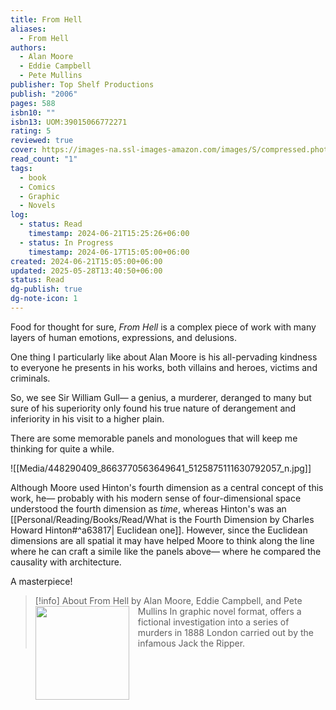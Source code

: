 ```yaml
---
title: From Hell
aliases:
  - From Hell
authors:
  - Alan Moore
  - Eddie Campbell
  - Pete Mullins
publisher: Top Shelf Productions
publish: "2006"
pages: 588
isbn10: ""
isbn13: UOM:39015066772271
rating: 5
reviewed: true
cover: https://images-na.ssl-images-amazon.com/images/S/compressed.photo.goodreads.com/books/1509277098i/23529.jpg
read_count: "1"
tags:
  - book
  - Comics
  - Graphic
  - Novels
log:
  - status: Read
    timestamp: 2024-06-21T15:25:26+06:00
  - status: In Progress
    timestamp: 2024-06-17T15:05:00+06:00
created: 2024-06-21T15:05:00+06:00
updated: 2025-05-28T13:40:50+06:00
status: Read
dg-publish: true
dg-note-icon: 1
---
```

Food for thought for sure, *From Hell* is a complex piece of work with many layers of human emotions, expressions, and delusions.

One thing I particularly like about Alan Moore is his all-pervading kindness to everyone he presents in his works, both villains and heroes, victims and criminals.

So, we see Sir William Gull— a genius, a murderer, deranged to many but sure of his superiority only found his true nature of derangement and inferiority in his visit to a higher plain.

There are some memorable panels and monologues that will keep me thinking for quite a while.

![[Media/448290409_8663770563649641_5125875111630792057_n.jpg]]

Although Moore used Hinton's fourth dimension as a central concept of this work, he— probably with his modern sense of four-dimensional space understood the fourth dimension as *time*, whereas Hinton's was an [[Personal/Reading/Books/Read/What is the Fourth Dimension by Charles Howard Hinton#^a63817| Euclidean one]]. However, since the Euclidean dimensions are all spatial it may have helped Moore to think along the line where he can craft a simile like the panels above— where he compared the causality with architecture.

A masterpiece!

> [!info] About From Hell by Alan Moore, Eddie Campbell, and Pete Mullins
> <img src="https://images-na.ssl-images-amazon.com/images/S/compressed.photo.goodreads.com/books/1509277098i/23529.jpg" style="float: left; width: 150px; height: auto; margin-right: 1em;" /> In graphic novel format, offers a fictional investigation into a series of murders in 1888 London carried out by the infamous Jack the Ripper.